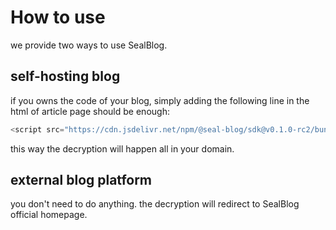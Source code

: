 # How to use

we provide two ways to use SealBlog.

## self-hosting blog

if you owns the code of your blog, simply adding the following line in the html of article page should be enough:

```js
<script src="https://cdn.jsdelivr.net/npm/@seal-blog/sdk@v0.1.0-rc2/bundle/unseal.min.js" rpc="https://api.underplay.xyz/" />
```

this way the decryption will happen all in your domain.

## external blog platform

you don't need to do anything. the decryption will redirect to SealBlog official homepage.
